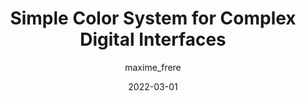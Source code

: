 ---
author: maxime_frere
date: 2022-03-01
draft: true
tags:
  - websites
  - design-systems
  - colors
target_url: https://www.opensourcecolorsystem.design/
title: Simple Color System for Complex Digital Interfaces
---